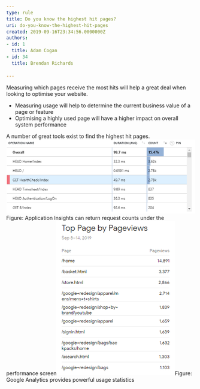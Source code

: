 ```yaml
---
type: rule
title: Do you know the highest hit pages?
uri: do-you-know-the-highest-hit-pages
created: 2019-09-16T23:34:56.0000000Z
authors:
- id: 1
  title: Adam Cogan
- id: 34
  title: Brendan Richards

---
```


 Measuring which pages receive the most hits will help a great deal when looking to optimise your website.

- Measuring usage will help to determine the current business value of a page or feature
- Optimising a highly used page will have a higher impact on overall system performance

A number of great tools exist to find the highest hit pages.
 ![App-Insights-return-request.png](App-Insights-return-request.png)​Figure: Application Insights can return request counts under the performance screen![GoogleAnalytics-Stats.png](GoogleAnalytics-Stats.png)​ ​Figure: Google Analytics provides powerful usage statistics
